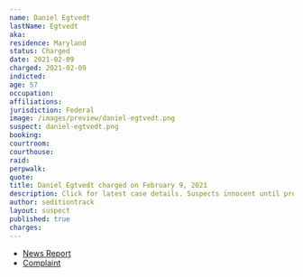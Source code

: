 ```yaml
---
name: Daniel Egtvedt
lastName: Egtvedt
aka:
residence: Maryland
status: Charged
date: 2021-02-09
charged: 2021-02-09
indicted:
age: 57
occupation:
affiliations:
jurisdiction: Federal
image: /images/preview/daniel-egtvedt.png
suspect: daniel-egtvedt.png
booking:
courtroom:
courthouse:
raid:
perpwalk:
quote:
title: Daniel Egtvedt charged on February 9, 2021
description: Click for latest case details. Suspects innocent until proven guilty.
author: seditiontrack
layout: suspect
published: true
charges:
---
```

- [News Report](https://www.thedailybeast.com/daniel-egtvedt-rioter-who-boasted-of-gop-ties-was-an-absolute-nightmare-for-capitol-cops-doj-alleges)
- [Complaint](https://extremism.gwu.edu/sites/g/files/zaxdzs2191/f/Daniel%20Dean%20Egtvedt%20Criminal%20Complaint.pdf)
